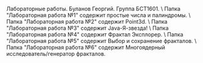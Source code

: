 Лабораторные работы. Буланов Георгий. Группа БСТ1601. \\
Папка "Лабораторная работа №1" содержит простые числа и палиндромы. \\
Папка "Лабораторная работа №2" содержит Point3d. \\
Папка "Лабораторная работа №3" содержит Java-Я-звезда! \\
Папка "Лабораторная работа №4" содержит Фрактал Эксплорер. \\
Папка "Лабораторная работа №5" содержит Выбор и сохранение фракталов. \\
Папка "Лабораторная работа №6" содержит Многоядерный исследователь/генератор фракталов.
